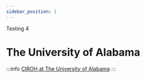```yaml
---
sidebar_position: 1
---
```

Testing 4

# The University of Alabama

:::info
<a href="https://ciroh.ua.edu">CIROH at The University of Alabama</a>
:::

